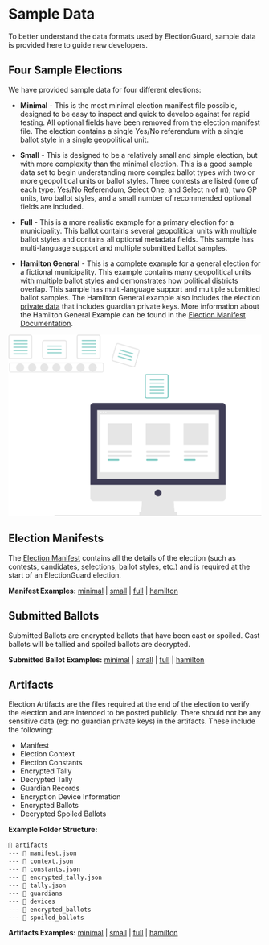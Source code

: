 # Sample Data

To better understand the data formats used by ElectionGuard, sample data is provided here to guide new developers.

## Four Sample Elections

We have provided sample data for four different elections:

- **Minimal** - This is the most minimal election manifest file possible, designed to be easy to inspect and quick to develop against for rapid testing. All optional fields have been removed from the election manifest file. The election contains a single Yes/No referendum with a single ballot style in a single geopolitical unit.

- **Small** - This is designed to be a relatively small and simple election, but with more complexity than the minimal election. This is a good sample data set to begin understanding more complex ballot types with two or more geopolitical units or ballot styles. Three contests are listed (one of each type: Yes/No Referendum, Select One, and Select n of m), two GP units, two ballot styles, and a small number of recommended optional fields are included.

- **Full** - This is a more realistic example for a primary election for a municipality. This ballot contains several geopolitical units with multiple ballot styles and contains all optional metadata fields. This sample has multi-language support and multiple submitted ballot samples.

- **Hamilton General** - This is a complete example for a general election for a fictional municipality. This example contains many geopolitical units with multiple ballot styles and demonstrates how political districts overlap. This sample has multi-language support and multiple submitted ballot samples. The Hamilton General example also includes the election [private data](hamilton_election_private) that includes guardian private keys. More information about the Hamilton General Example can be found in the [Election Manifest Documentation](election_manifest_docs).

![Data](../images/undraw/data.svg)

## Election Manifests

The [Election Manifest](../concepts/Manifest_Building.md) contains all the details of the election (such as contests, candidates, selections, ballot styles, etc.) and is required at the start of an ElectionGuard election.

**Manifest Examples:** [minimal][minimal_election_manifest] | [small][small_election_manifest] | [full][full_election_manifest] | [hamilton][hamilton_election_manifest]

## Submitted Ballots

Submitted Ballots are encrypted ballots that have been cast or spoiled.
Cast ballots will be tallied and spoiled ballots are decrypted.

**Submitted Ballot Examples:** [minimal][minimal_election_ballot] | [small][small_election_ballot] | [full][full_election_ballot] | [hamilton][hamilton_election_ballot]

## Artifacts

Election Artifacts are the files required at the end of the election to verify the election and are intended to be posted publicly. There should not be any sensitive data (eg: no guardian private keys) in the artifacts. These include the following:

- Manifest
- Election Context
- Election Constants
- Encrypted Tally
- Decrypted Tally
- Guardian Records
- Encryption Device Information
- Encrypted Ballots
- Decrypted Spoiled Ballots

**Example Folder Structure:**

```
📂 artifacts
--- 📄 manifest.json
--- 📄 context.json
--- 📄 constants.json
--- 📄 encrypted_tally.json
--- 📄 tally.json
--- 📁 guardians
--- 📁 devices
--- 📁 encrypted_ballots
--- 📁 spoiled_ballots
```

**Artifacts Examples:** [minimal][minimal_election_artifacts] | [small][small_election_artifacts] | [full][full_election_artifacts] | [hamilton][hamilton_election_artifacts]

[minimal_election_manifest]: https://github.com/microsoft/electionguard/blob/main/data/minimal/manifest.json
[minimal_election_ballot]: https://github.com/microsoft/electionguard/blob/main/data/minimal/ballots
[minimal_election_artifacts]: https://github.com/microsoft/electionguard/blob/main/data/minimal/artifacts
[small_election_manifest]: https://github.com/microsoft/electionguard/blob/main/data/small/manifest.json
[small_election_ballot]: https://github.com/microsoft/electionguard/blob/main/data/small/ballots
[small_election_artifacts]: https://github.com/microsoft/electionguard/blob/main/data/small/artifacts
[full_election_manifest]: https://github.com/microsoft/electionguard/blob/main/data/full/manifest.json
[full_election_ballot]: https://github.com/microsoft/electionguard/blob/main/data/full/ballots
[full_election_artifacts]: https://github.com/microsoft/electionguard/blob/main/data/full/artifacts
[hamilton_election_manifest]: https://github.com/microsoft/electionguard/blob/main/data/hamilton-general/manifest.json
[hamilton_election_ballot]: https://github.com/microsoft/electionguard/blob/main/data/hamilton-general/ballots
[hamilton_election_artifacts]: https://github.com/microsoft/electionguard/blob/main/data/hamilton-general/artifacts
[hamilton_election_private]: https://github.com/microsoft/electionguard/blob/main/data/hamilton-general/private
[election_manifest_docs]: https://www.electionguard.vote/guide/Election_Manifest/#introducing-hamilton-county-oz
